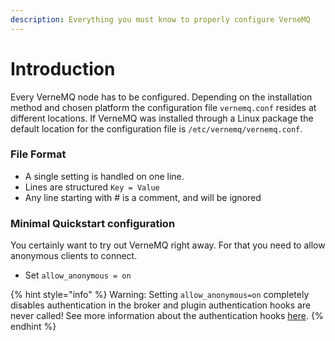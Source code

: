 ```yaml
---
description: Everything you must know to properly configure VerneMQ
---
```


# Introduction

Every VerneMQ node has to be configured. Depending on the installation method and chosen platform the configuration file `vernemq.conf` resides at different locations. If VerneMQ was installed through a Linux package the default location for the configuration file is `/etc/vernemq/vernemq.conf`.

### File Format

* A single setting is handled on one line.
* Lines are structured `Key = Value`
* Any line starting with \# is a comment, and will be ignored

### Minimal Quickstart configuration

You certainly want to try out VerneMQ right away. For that you need to allow anonymous clients to connect.

* Set `allow_anonymous = on`

{% hint style="info" %}
Warning: Setting `allow_anonymous=on` completely disables authentication in the
broker and plugin authentication hooks are never called! See more information
about the authentication hooks
[here](/plugindevelopment/sessionlifecycle.md#auth_on_register-and-auth_on_register_m5).
{% endhint %}

